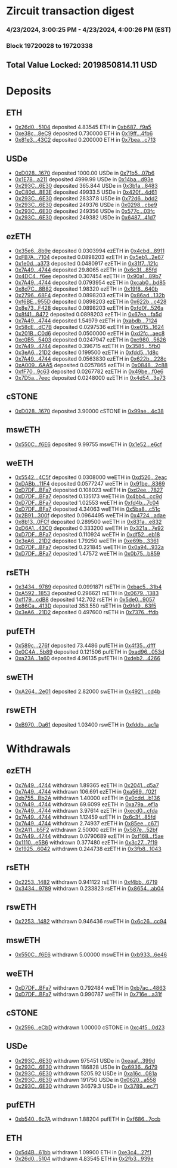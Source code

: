 # Zircuit transaction digest
### 4/23/2024, 3:00:25 PM - 4/23/2024, 4:00:26 PM (EST)
### Block 19720028 to 19720338

## Total Value Locked: 2019850814.11 USD

# Deposits
## ETH
- [0x26d0...5104](https://etherscan.io/address/0x26d0B14d9f54280be20Ec543DE96e32c04B65104) deposited 4.83545 ETH in [0xb687...f9a5](https://etherscan.io/tx/0x26d0B14d9f54280be20Ec543DE96e32c04B65104)
- [0xe38c...8eC9](https://etherscan.io/address/0xe38c13c96Ad0877bb94526DfabD3ac39629A8eC9) deposited 0.730000 ETH in [0x19ff...4fb6](https://etherscan.io/tx/0xe38c13c96Ad0877bb94526DfabD3ac39629A8eC9)
- [0x81e3...43C2](https://etherscan.io/address/0x81e34639DEd2Fc0ce0B46609eA41c5897f8143C2) deposited 0.200000 ETH in [0x7bea...c713](https://etherscan.io/tx/0x81e34639DEd2Fc0ce0B46609eA41c5897f8143C2)
## USDe
- [0xD028...1670](https://etherscan.io/address/0xD028e3b3a404f4260DA17b5D64Ba2AF45a6d1670) deposited 1000.00 USDe in [0x71b5...07b6](https://etherscan.io/tx/0xD028e3b3a404f4260DA17b5D64Ba2AF45a6d1670)
- [0x1E78...a211](https://etherscan.io/address/0x1E78bB3CCB12Ba2935E1297e10A2318c5D63a211) deposited 4999.99 USDe in [0x14ba...d93e](https://etherscan.io/tx/0x1E78bB3CCB12Ba2935E1297e10A2318c5D63a211)
- [0x293C...6E30](https://etherscan.io/address/0x293C6937D8D82e05B01335F7B33FBA0c8e256E30) deposited 365.844 USDe in [0x3b1a...8483](https://etherscan.io/tx/0x293C6937D8D82e05B01335F7B33FBA0c8e256E30)
- [0xC80d...8E3E](https://etherscan.io/address/0xC80dBc084Bef005b00408B4840Fc4dbe948C8E3E) deposited 49933.5 USDe in [0x420f...4d61](https://etherscan.io/tx/0xC80dBc084Bef005b00408B4840Fc4dbe948C8E3E)
- [0x293C...6E30](https://etherscan.io/address/0x293C6937D8D82e05B01335F7B33FBA0c8e256E30) deposited 28337.8 USDe in [0x72d6...bdd2](https://etherscan.io/tx/0x293C6937D8D82e05B01335F7B33FBA0c8e256E30)
- [0x293C...6E30](https://etherscan.io/address/0x293C6937D8D82e05B01335F7B33FBA0c8e256E30) deposited 249376 USDe in [0x0298...cbe9](https://etherscan.io/tx/0x293C6937D8D82e05B01335F7B33FBA0c8e256E30)
- [0x293C...6E30](https://etherscan.io/address/0x293C6937D8D82e05B01335F7B33FBA0c8e256E30) deposited 249356 USDe in [0x577c...03fc](https://etherscan.io/tx/0x293C6937D8D82e05B01335F7B33FBA0c8e256E30)
- [0x293C...6E30](https://etherscan.io/address/0x293C6937D8D82e05B01335F7B33FBA0c8e256E30) deposited 249382 USDe in [0x6487...41d7](https://etherscan.io/tx/0x293C6937D8D82e05B01335F7B33FBA0c8e256E30)
## ezETH
- [0x35e6...8b9e](https://etherscan.io/address/0x35e66f648E34617966296CACD6eb3114b74b8b9e) deposited 0.0303994 ezETH in [0x4cbd...8911](https://etherscan.io/tx/0x35e66f648E34617966296CACD6eb3114b74b8b9e)
- [0xFB7A...7104](https://etherscan.io/address/0xFB7A9f29F6C2f240998d5e3EB389746bF4E37104) deposited 0.0898203 ezETH in [0x5eb1...2e67](https://etherscan.io/tx/0xFB7A9f29F6C2f240998d5e3EB389746bF4E37104)
- [0x1e0d...a373](https://etherscan.io/address/0x1e0d13385897Be088c93b0406f403a40119Ca373) deposited 0.0480917 ezETH in [0x31f7...121c](https://etherscan.io/tx/0x1e0d13385897Be088c93b0406f403a40119Ca373)
- [0x7A49...4744](https://etherscan.io/address/0x7A493Be5c2ce014cD049Bf178a1ac0Db1B434744) deposited 29.8065 ezETH in [0x6c3f...85fd](https://etherscan.io/tx/0x7A493Be5c2ce014cD049Bf178a1ac0Db1B434744)
- [0x4DC4...f6ee](https://etherscan.io/address/0x4DC4108982b94930933C3123f75aD2127FECf6ee) deposited 0.307454 ezETH in [0x90a1...89b7](https://etherscan.io/tx/0x4DC4108982b94930933C3123f75aD2127FECf6ee)
- [0x7A49...4744](https://etherscan.io/address/0x7A493Be5c2ce014cD049Bf178a1ac0Db1B434744) deposited 0.0793954 ezETH in [0xcab0...bd85](https://etherscan.io/tx/0x7A493Be5c2ce014cD049Bf178a1ac0Db1B434744)
- [0x8d7C...8B82](https://etherscan.io/address/0x8d7Cb6a27fA1bD29329f34D546639580DD368B82) deposited 1.98320 ezETH in [0x19f8...640b](https://etherscan.io/tx/0x8d7Cb6a27fA1bD29329f34D546639580DD368B82)
- [0x2796...68F4](https://etherscan.io/address/0x279605727FD8C0d363d9D58DeC1dc127A53668F4) deposited 0.0898203 ezETH in [0x86ad...132b](https://etherscan.io/tx/0x279605727FD8C0d363d9D58DeC1dc127A53668F4)
- [0xf6BE...955D](https://etherscan.io/address/0xf6BE70CE19c826B5d0f3535A4165D580C72D955D) deposited 0.0898203 ezETH in [0x622b...c428](https://etherscan.io/tx/0xf6BE70CE19c826B5d0f3535A4165D580C72D955D)
- [0x8e73...F428](https://etherscan.io/address/0x8e73c134F424E9907D8DFDB6Bc42d7d2b1BaF428) deposited 0.0898203 ezETH in [0xfd0f...526a](https://etherscan.io/tx/0x8e73c134F424E9907D8DFDB6Bc42d7d2b1BaF428)
- [0x8f41...8472](https://etherscan.io/address/0x8f41230f91d3F2022E63E5382d48c5f6D65D8472) deposited 0.0898203 ezETH in [0x67ea...fa5d](https://etherscan.io/tx/0x8f41230f91d3F2022E63E5382d48c5f6D65D8472)
- [0x7A49...4744](https://etherscan.io/address/0x7A493Be5c2ce014cD049Bf178a1ac0Db1B434744) deposited 1.54979 ezETH in [0xabdb...7124](https://etherscan.io/tx/0x7A493Be5c2ce014cD049Bf178a1ac0Db1B434744)
- [0x58dE...dC7B](https://etherscan.io/address/0x58dE0a33Dd0b06955d1A5ABf38AF90098495dC7B) deposited 0.0297536 ezETH in [0xe015...1624](https://etherscan.io/tx/0x58dE0a33Dd0b06955d1A5ABf38AF90098495dC7B)
- [0x201B...C0d6](https://etherscan.io/address/0x201B28082aE4f33A4F7C0d09bB86Ad287C70C0d6) deposited 0.0500000 ezETH in [0xd2fc...aec8](https://etherscan.io/tx/0x201B28082aE4f33A4F7C0d09bB86Ad287C70C0d6)
- [0xc0B5...5403](https://etherscan.io/address/0xc0B5D9F363E1419E8dF27CfF982892C6eC9A5403) deposited 0.0247947 ezETH in [0xc980...5626](https://etherscan.io/tx/0xc0B5D9F363E1419E8dF27CfF982892C6eC9A5403)
- [0x7A49...4744](https://etherscan.io/address/0x7A493Be5c2ce014cD049Bf178a1ac0Db1B434744) deposited 0.396715 ezETH in [0x3585...5fb0](https://etherscan.io/tx/0x7A493Be5c2ce014cD049Bf178a1ac0Db1B434744)
- [0x3eA6...21D2](https://etherscan.io/address/0x3eA62d4629fDb0F2EedffEbe03D38EC31C3a21D2) deposited 0.199500 ezETH in [0xfdd5...1d8c](https://etherscan.io/tx/0x3eA62d4629fDb0F2EedffEbe03D38EC31C3a21D2)
- [0x7A49...4744](https://etherscan.io/address/0x7A493Be5c2ce014cD049Bf178a1ac0Db1B434744) deposited 0.0563830 ezETH in [0x622b...228c](https://etherscan.io/tx/0x7A493Be5c2ce014cD049Bf178a1ac0Db1B434744)
- [0xA009...6AA5](https://etherscan.io/address/0xA009d7880e20A28490f406d82ea92403dC0A6AA5) deposited 0.0257865 ezETH in [0x0848...2c88](https://etherscan.io/tx/0xA009d7880e20A28490f406d82ea92403dC0A6AA5)
- [0xfF70...9c63](https://etherscan.io/address/0xfF709F8d408ACd7826B63B486f8024B4CA0A9c63) deposited 0.0267782 ezETH in [0x49be...f0e6](https://etherscan.io/tx/0xfF709F8d408ACd7826B63B486f8024B4CA0A9c63)
- [0x7D5a...7eec](https://etherscan.io/address/0x7D5a35515356D07aAB06ee612b15AefBEa7d7eec) deposited 0.0248000 ezETH in [0x4d54...3e73](https://etherscan.io/tx/0x7D5a35515356D07aAB06ee612b15AefBEa7d7eec)
## cSTONE
- [0xD028...1670](https://etherscan.io/address/0xD028e3b3a404f4260DA17b5D64Ba2AF45a6d1670) deposited 3.90000 cSTONE in [0x99ae...4c38](https://etherscan.io/tx/0xD028e3b3a404f4260DA17b5D64Ba2AF45a6d1670)
## mswETH
- [0x550C...f6E6](https://etherscan.io/address/0x550C1AAc912757ffF05E945b09C5bA99D122f6E6) deposited 9.99755 mswETH in [0x1e52...e6cf](https://etherscan.io/tx/0x550C1AAc912757ffF05E945b09C5bA99D122f6E6)
## weETH
- [0x5542...4C5f](https://etherscan.io/address/0x5542392542DCB0CD3E4781cfdaFdA2c68a1F4C5f) deposited 0.0308000 weETH in [0xd526...2eac](https://etherscan.io/tx/0x5542392542DCB0CD3E4781cfdaFdA2c68a1F4C5f)
- [0xDABb...11F4](https://etherscan.io/address/0xDABb585E2A591c3927BFBbb6CA192C8FC50B11F4) deposited 0.0577247 weETH in [0x91be...8369](https://etherscan.io/tx/0xDABb585E2A591c3927BFBbb6CA192C8FC50B11F4)
- [0xD7DF...BFa7](https://etherscan.io/address/0xD7DF7E085214743530afF339aFC420c7c720BFa7) deposited 0.108023 weETH in [0xd2ee...7827](https://etherscan.io/tx/0xD7DF7E085214743530afF339aFC420c7c720BFa7)
- [0xD7DF...BFa7](https://etherscan.io/address/0xD7DF7E085214743530afF339aFC420c7c720BFa7) deposited 0.135173 weETH in [0x4bb4...cc9d](https://etherscan.io/tx/0xD7DF7E085214743530afF339aFC420c7c720BFa7)
- [0xD7DF...BFa7](https://etherscan.io/address/0xD7DF7E085214743530afF339aFC420c7c720BFa7) deposited 1.02553 weETH in [0xfd4b...7c04](https://etherscan.io/tx/0xD7DF7E085214743530afF339aFC420c7c720BFa7)
- [0xD7DF...BFa7](https://etherscan.io/address/0xD7DF7E085214743530afF339aFC420c7c720BFa7) deposited 4.34063 weETH in [0x5ba8...c51c](https://etherscan.io/tx/0xD7DF7E085214743530afF339aFC420c7c720BFa7)
- [0x2B91...300f](https://etherscan.io/address/0x2B91AE7fe832A861d3f1fbAC89Ce70C60B78300f) deposited 0.0964495 weETH in [0x4724...adae](https://etherscan.io/tx/0x2B91AE7fe832A861d3f1fbAC89Ce70C60B78300f)
- [0x8b13...0FCf](https://etherscan.io/address/0x8b1333F1A262400BaEf81551D1e1B8F229B80FCf) deposited 0.289500 weETH in [0x831a...e832](https://etherscan.io/tx/0x8b1333F1A262400BaEf81551D1e1B8F229B80FCf)
- [0xD6A1...43C0](https://etherscan.io/address/0xD6A11A700a96Bcc99CD0026562B11B03383043C0) deposited 0.333200 weETH in [0x321a...7e92](https://etherscan.io/tx/0xD6A11A700a96Bcc99CD0026562B11B03383043C0)
- [0xD7DF...BFa7](https://etherscan.io/address/0xD7DF7E085214743530afF339aFC420c7c720BFa7) deposited 0.110924 weETH in [0xdf52...eb18](https://etherscan.io/tx/0xD7DF7E085214743530afF339aFC420c7c720BFa7)
- [0x3eA6...21D2](https://etherscan.io/address/0x3eA62d4629fDb0F2EedffEbe03D38EC31C3a21D2) deposited 1.79250 weETH in [0xe69b...3361](https://etherscan.io/tx/0x3eA62d4629fDb0F2EedffEbe03D38EC31C3a21D2)
- [0xD7DF...BFa7](https://etherscan.io/address/0xD7DF7E085214743530afF339aFC420c7c720BFa7) deposited 0.221845 weETH in [0x0a94...932a](https://etherscan.io/tx/0xD7DF7E085214743530afF339aFC420c7c720BFa7)
- [0xD7DF...BFa7](https://etherscan.io/address/0xD7DF7E085214743530afF339aFC420c7c720BFa7) deposited 1.47572 weETH in [0x0b75...b859](https://etherscan.io/tx/0xD7DF7E085214743530afF339aFC420c7c720BFa7)
## rsETH
- [0x3434...9789](https://etherscan.io/address/0x34349c5569e7B846c3558961552D2202760A9789) deposited 0.0991871 rsETH in [0xbac5...31b4](https://etherscan.io/tx/0x34349c5569e7B846c3558961552D2202760A9789)
- [0xA592...1853](https://etherscan.io/address/0xA592f9566A92B4C216885B9d9E6FC1B4515e1853) deposited 0.296621 rsETH in [0x0679...1383](https://etherscan.io/tx/0xA592f9566A92B4C216885B9d9E6FC1B4515e1853)
- [0xf179...cdB8](https://etherscan.io/address/0xf179ABBFf5fcedC3F299D7BcD545F3307286cdB8) deposited 142.702 rsETH in [0x5de0...9057](https://etherscan.io/tx/0xf179ABBFf5fcedC3F299D7BcD545F3307286cdB8)
- [0x86Ca...413D](https://etherscan.io/address/0x86Ca43873eCCE5E164aCD41954603e1864A1413D) deposited 353.550 rsETH in [0x9fd9...63f5](https://etherscan.io/tx/0x86Ca43873eCCE5E164aCD41954603e1864A1413D)
- [0x3eA6...21D2](https://etherscan.io/address/0x3eA62d4629fDb0F2EedffEbe03D38EC31C3a21D2) deposited 0.497600 rsETH in [0x7376...ffdb](https://etherscan.io/tx/0x3eA62d4629fDb0F2EedffEbe03D38EC31C3a21D2)
## pufETH
- [0x589c...276f](https://etherscan.io/address/0x589c4d52E8c4EB0c6487dE5fe9a97D8Ee6Aa276f) deposited 73.4486 pufETH in [0x4f35...dfff](https://etherscan.io/tx/0x589c4d52E8c4EB0c6487dE5fe9a97D8Ee6Aa276f)
- [0x0C4A...5b89](https://etherscan.io/address/0x0C4A1BadDDd16BBd42C65600F630DC0Ec6Aa5b89) deposited 0.121506 pufETH in [0xad96...053d](https://etherscan.io/tx/0x0C4A1BadDDd16BBd42C65600F630DC0Ec6Aa5b89)
- [0xa23A...1a60](https://etherscan.io/address/0xa23AFD2192D69a08245f8209F40Ea435A5f41a60) deposited 4.96135 pufETH in [0xdeb2...4266](https://etherscan.io/tx/0xa23AFD2192D69a08245f8209F40Ea435A5f41a60)
## swETH
- [0xA264...2e01](https://etherscan.io/address/0xA264020e343ed2a60BAd706d08bab54374DA2e01) deposited 2.82000 swETH in [0x4921...cd4b](https://etherscan.io/tx/0xA264020e343ed2a60BAd706d08bab54374DA2e01)
## rswETH
- [0xB970...Da61](https://etherscan.io/address/0xB970A402976Ea1E834AEC14C7AC0d33Cf8b4Da61) deposited 1.03400 rswETH in [0xfddb...ac1a](https://etherscan.io/tx/0xB970A402976Ea1E834AEC14C7AC0d33Cf8b4Da61)
# Withdrawals
## ezETH
- [0x7A49...4744](https://etherscan.io/address/0x7A493Be5c2ce014cD049Bf178a1ac0Db1B434744) withdrawn 1.89365 ezETH in [0x2041...d5a7](https://etherscan.io/tx/0x7A493Be5c2ce014cD049Bf178a1ac0Db1B434744)
- [0x7A49...4744](https://etherscan.io/address/0x7A493Be5c2ce014cD049Bf178a1ac0Db1B434744) withdrawn 106.691 ezETH in [0xa569...f02f](https://etherscan.io/tx/0x7A493Be5c2ce014cD049Bf178a1ac0Db1B434744)
- [0xb755...Bb2A](https://etherscan.io/address/0xb7551Bc4A9510ed88Aa650849FD4dd89Ab97Bb2A) withdrawn 1.40000 ezETH in [0x0cdd...b136](https://etherscan.io/tx/0xb7551Bc4A9510ed88Aa650849FD4dd89Ab97Bb2A)
- [0x7A49...4744](https://etherscan.io/address/0x7A493Be5c2ce014cD049Bf178a1ac0Db1B434744) withdrawn 69.6099 ezETH in [0xa79a...ef1a](https://etherscan.io/tx/0x7A493Be5c2ce014cD049Bf178a1ac0Db1B434744)
- [0x7A49...4744](https://etherscan.io/address/0x7A493Be5c2ce014cD049Bf178a1ac0Db1B434744) withdrawn 3.97614 ezETH in [0xecd0...cfda](https://etherscan.io/tx/0x7A493Be5c2ce014cD049Bf178a1ac0Db1B434744)
- [0x7A49...4744](https://etherscan.io/address/0x7A493Be5c2ce014cD049Bf178a1ac0Db1B434744) withdrawn 1.12459 ezETH in [0x6c3f...85fd](https://etherscan.io/tx/0x7A493Be5c2ce014cD049Bf178a1ac0Db1B434744)
- [0x7A49...4744](https://etherscan.io/address/0x7A493Be5c2ce014cD049Bf178a1ac0Db1B434744) withdrawn 2.74937 ezETH in [0x85ee...c671](https://etherscan.io/tx/0x7A493Be5c2ce014cD049Bf178a1ac0Db1B434744)
- [0x2A11...b5F2](https://etherscan.io/address/0x2A11a574d63220A28389Bf89243d9376373ab5F2) withdrawn 2.50000 ezETH in [0x587e...52bf](https://etherscan.io/tx/0x2A11a574d63220A28389Bf89243d9376373ab5F2)
- [0x7A49...4744](https://etherscan.io/address/0x7A493Be5c2ce014cD049Bf178a1ac0Db1B434744) withdrawn 0.0790689 ezETH in [0xf168...f5ae](https://etherscan.io/tx/0x7A493Be5c2ce014cD049Bf178a1ac0Db1B434744)
- [0x1110...e5B6](https://etherscan.io/address/0x1110b5900c7014ADc96c6a544941b5210C51e5B6) withdrawn 0.377480 ezETH in [0x3c27...7f19](https://etherscan.io/tx/0x1110b5900c7014ADc96c6a544941b5210C51e5B6)
- [0x1925...6042](https://etherscan.io/address/0x192506b20162862C1d744A7615a179aBefCe6042) withdrawn 0.244738 ezETH in [0x3fb8...1043](https://etherscan.io/tx/0x192506b20162862C1d744A7615a179aBefCe6042)
## rsETH
- [0x2253...1482](https://etherscan.io/address/0x2253A74d0BBB7Bf4996C60fCFAa61F4e06C61482) withdrawn 0.941122 rsETH in [0xf4bb...6719](https://etherscan.io/tx/0x2253A74d0BBB7Bf4996C60fCFAa61F4e06C61482)
- [0x3434...9789](https://etherscan.io/address/0x34349c5569e7B846c3558961552D2202760A9789) withdrawn 0.233823 rsETH in [0x8654...ab04](https://etherscan.io/tx/0x34349c5569e7B846c3558961552D2202760A9789)
## rswETH
- [0x2253...1482](https://etherscan.io/address/0x2253A74d0BBB7Bf4996C60fCFAa61F4e06C61482) withdrawn 0.946436 rswETH in [0x6c26...cc94](https://etherscan.io/tx/0x2253A74d0BBB7Bf4996C60fCFAa61F4e06C61482)
## mswETH
- [0x550C...f6E6](https://etherscan.io/address/0x550C1AAc912757ffF05E945b09C5bA99D122f6E6) withdrawn 5.00000 mswETH in [0xb933...6e46](https://etherscan.io/tx/0x550C1AAc912757ffF05E945b09C5bA99D122f6E6)
## weETH
- [0xD7DF...BFa7](https://etherscan.io/address/0xD7DF7E085214743530afF339aFC420c7c720BFa7) withdrawn 0.792484 weETH in [0xb7ac...4863](https://etherscan.io/tx/0xD7DF7E085214743530afF339aFC420c7c720BFa7)
- [0xD7DF...BFa7](https://etherscan.io/address/0xD7DF7E085214743530afF339aFC420c7c720BFa7) withdrawn 0.990787 weETH in [0x716e...a31f](https://etherscan.io/tx/0xD7DF7E085214743530afF339aFC420c7c720BFa7)
## cSTONE
- [0x2596...eCbD](https://etherscan.io/address/0x259685a944eD816c4B89E73B8c63E1215681eCbD) withdrawn 1.00000 cSTONE in [0xc4f5...0d23](https://etherscan.io/tx/0x259685a944eD816c4B89E73B8c63E1215681eCbD)
## USDe
- [0x293C...6E30](https://etherscan.io/address/0x293C6937D8D82e05B01335F7B33FBA0c8e256E30) withdrawn 975451 USDe in [0xeaaf...399d](https://etherscan.io/tx/0x293C6937D8D82e05B01335F7B33FBA0c8e256E30)
- [0x293C...6E30](https://etherscan.io/address/0x293C6937D8D82e05B01335F7B33FBA0c8e256E30) withdrawn 186828 USDe in [0x6936...6d79](https://etherscan.io/tx/0x293C6937D8D82e05B01335F7B33FBA0c8e256E30)
- [0x293C...6E30](https://etherscan.io/address/0x293C6937D8D82e05B01335F7B33FBA0c8e256E30) withdrawn 5205.92 USDe in [0xa16c...081a](https://etherscan.io/tx/0x293C6937D8D82e05B01335F7B33FBA0c8e256E30)
- [0x293C...6E30](https://etherscan.io/address/0x293C6937D8D82e05B01335F7B33FBA0c8e256E30) withdrawn 191750 USDe in [0x0620...a558](https://etherscan.io/tx/0x293C6937D8D82e05B01335F7B33FBA0c8e256E30)
- [0x293C...6E30](https://etherscan.io/address/0x293C6937D8D82e05B01335F7B33FBA0c8e256E30) withdrawn 34679.3 USDe in [0x3789...ec71](https://etherscan.io/tx/0x293C6937D8D82e05B01335F7B33FBA0c8e256E30)
## pufETH
- [0xb540...6c7A](https://etherscan.io/address/0xb54015A59fcda10375648e04A098700c035d6c7A) withdrawn 1.88204 pufETH in [0xf686...7ccb](https://etherscan.io/tx/0xb54015A59fcda10375648e04A098700c035d6c7A)
## ETH
- [0x5d4B...61bb](https://etherscan.io/address/0x5d4B93cC14bFdF7fc7489A7cBB0D9F212f7461bb) withdrawn 1.09900 ETH in [0xe3c4...27f1](https://etherscan.io/tx/0x5d4B93cC14bFdF7fc7489A7cBB0D9F212f7461bb)
- [0x26d0...5104](https://etherscan.io/address/0x26d0B14d9f54280be20Ec543DE96e32c04B65104) withdrawn 4.83545 ETH in [0x2fb3...939e](https://etherscan.io/tx/0x26d0B14d9f54280be20Ec543DE96e32c04B65104)
